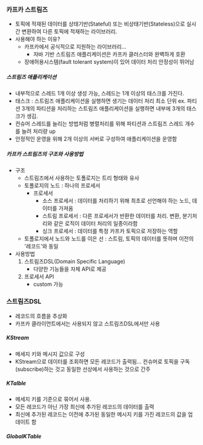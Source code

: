 ### 카프카 스트림즈
* 토픽에 적재된 데이터를 상태기반(Stateful) 또는 비상태기반(Stateless)으로 실시간 변환하여 다른 토픽에 적재하는 라이브러리.
* 사용해야 하는 이유?
  * 카프카에서 공식적으로 지원하는 라이브러리... 
    * 자바 기반 스트림즈 애플리케이션은 카프카 클러스터와 완벽하게 호환 
  * 장애허용시스템(fault tolerant system)이 있어 데이터 처리 안정성이 뛰어남

##### 스트림즈 애플리케이션
* 내부적으로 스레드 1개 이상 생성 가능, 스레드는 1개 이상의 태스크를 가진다.
* 태스크 : 스트림즈 애플리케이션을 실행하면 생기는 데이터 처리 최소 단위 ex. 파티션 3개의 파티션을 처리하는 스트림즈 애플리케이션을 실행하면 내부에 3개의 태스크가 생김.
* 컨슈머 스레드를 늘리는 방법처럼 병렬처리를 위해 파티션과 스트림즈 스레드 개수를 늘려 처리량 up
* 안정적인 운영을 위해 2개 이상의 서버로 구성하여 애플리케이션을 운영함

##### 카프카 스트림즈의 구조와 사용방법
* 구조
  * 스트림즈에서 사용하는 토폴로지는 트리 형태와 유사
  * 토폴로지의 노드 : 하나의 프로세서
    * 프로세서
      * 소스 프로세서 : 데이터를 처리하기 위해 최초로 선언해야 하는 노드, 데이터를 가져옴
      * 스트림 프로세서 : 다른 프로세서가 반환한 데이터를 처리. 변환, 분기처리와 같은 로직이 데이터 처리의 일종이라함
      * 싱크 프로세서 : 데이터를 특정 카프카 토픽으로 저장하는 역할
  * 토폴로지에서 노드와 노드를 이은 선 : 스트림, 토픽의 데이터를 뜻하며 이전의 '레코드'와 동일
* 사용방법
  1. 스트림즈DSL(Domain Specific Language)
     * 다양한 기능들을 자체 API로 제공
  2. 프로세서 API
     * custom 가능

### 스트림즈DSL
* 레코드의 흐름을 추상화
* 카프카 클라이언트에서는 사용되지 않고 스트림즈DSL에서만 사용

##### KStream
* 메세지 키와 메시지 값으로 구성
* KStream으로 데이터를 조회하면 모든 레코드가 출력됨... 컨슈머로 토픽을 구독(subscribe)하는 것고 동일한 선상에서 사용하는 것으로 간주

##### KTalble
* 메세지 키를 기준으로 묶어서 사용.
* 모든 레코드가 아닌 가장 최신에 추가된 레코드의 데이터를 출력
* 최신에 추가된 레코드는 이전에 추가된 동일한 메시지 키를 가진 레코드의 값을 업데이트 함

##### GlobalKTable
